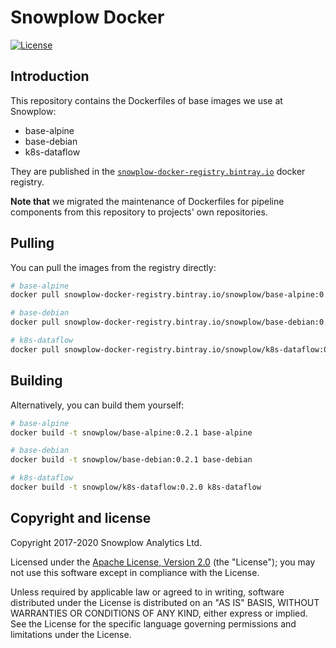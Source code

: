 # Snowplow Docker

[![License][license-image]][license]

## Introduction

This repository contains the Dockerfiles of base images we use at Snowplow:

- base-alpine
- base-debian
- k8s-dataflow

They are published in the [`snowplow-docker-registry.bintray.io`][registry] docker registry.

**Note that** we migrated the maintenance of Dockerfiles for pipeline components from this repository to projects' own repositories.

## Pulling

You can pull the images from the registry directly:

```bash
# base-alpine
docker pull snowplow-docker-registry.bintray.io/snowplow/base-alpine:0.2.1

# base-debian
docker pull snowplow-docker-registry.bintray.io/snowplow/base-debian:0.2.1

# k8s-dataflow
docker pull snowplow-docker-registry.bintray.io/snowplow/k8s-dataflow:0.2.0
```

## Building

Alternatively, you can build them yourself:

```bash
# base-alpine
docker build -t snowplow/base-alpine:0.2.1 base-alpine

# base-debian
docker build -t snowplow/base-debian:0.2.1 base-debian

# k8s-dataflow
docker build -t snowplow/k8s-dataflow:0.2.0 k8s-dataflow
```

## Copyright and license

Copyright 2017-2020 Snowplow Analytics Ltd.

Licensed under the [Apache License, Version 2.0][license] (the "License");
you may not use this software except in compliance with the License.

Unless required by applicable law or agreed to in writing, software
distributed under the License is distributed on an "AS IS" BASIS,
WITHOUT WARRANTIES OR CONDITIONS OF ANY KIND, either express or implied.
See the License for the specific language governing permissions and
limitations under the License.

[registry]: https://bintray.com/snowplow/registry

[license-image]: http://img.shields.io/badge/license-Apache--2-blue.svg?style=flat
[license]: http://www.apache.org/licenses/LICENSE-2.0
